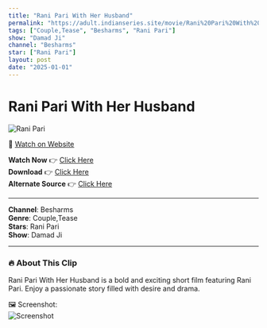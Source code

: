 ```yaml
---
title: "Rani Pari With Her Husband"
permalink: "https://adult.indianseries.site/movie/Rani%20Pari%20With%20Her%20Husband"
tags: ["Couple,Tease", "Besharms", "Rani Pari"]
show: "Damad Ji"
channel: "Besharms"
star: ["Rani Pari"]
layout: post
date: "2025-01-01"
---
```


# Rani Pari With Her Husband

![Rani Pari](https://shorts.desisins.com/wp-content/uploads/2024/02/Rani-Pari-Damadji-Besharams-DesiSins.com_.jpg)

🔗 [Watch on Website](https://adult.indianseries.site/movie/Rani%20Pari%20With%20Her%20Husband)

**Watch Now** 👉 [Click Here](https://adult.indianseries.site/movie/Rani%20Pari%20With%20Her%20Husband)  
**Download** 👉 [Click Here](https://adult.indianseries.site/movie/Rani%20Pari%20With%20Her%20Husband)  
**Alternate Source** 👉 [Click Here](https://adult.indianseries.site/movie/Rani%20Pari%20With%20Her%20Husband)

---

**Channel**: Besharms  
**Genre**: Couple,Tease  
**Stars**: Rani Pari  
**Show**: Damad Ji

---

### 🔥 About This Clip

Rani Pari With Her Husband is a bold and exciting short film featuring Rani Pari. Enjoy a passionate story filled with desire and drama.
 
🖼️ Screenshot:  
![Screenshot](https://shorts.desisins.com/wp-content/uploads/2024/02/Rani-Pari-Damadji-Besharams-DesiSins.com_.jpg)
